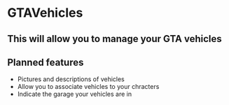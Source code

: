 # GTAVehicles
## This will allow you to manage your GTA vehicles
## Planned features
* Pictures and descriptions of vehicles
* Allow you to associate vehicles to your chracters
* Indicate the garage your vehicles are in
